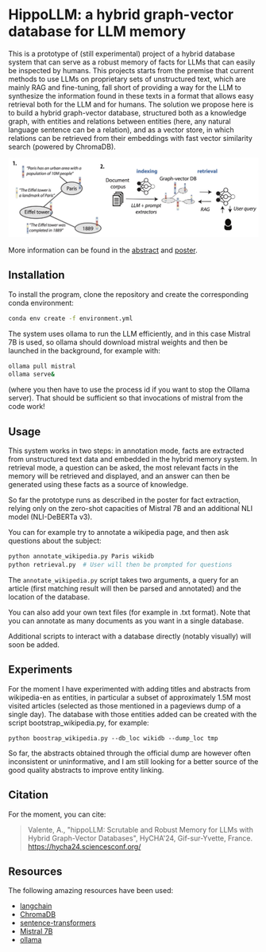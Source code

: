 # HippoLLM: a hybrid graph-vector database for LLM memory

This is a prototype of (still experimental) project of a hybrid database system that can serve as a robust memory of facts for LLMs that can easily be inspected by humans. This projects starts from the premise that current methods to use LLMs on proprietary sets of unstructured text, which are mainly RAG and fine-tuning, fall short of providing a way for the LLM to synthesize the information found in these texts in a format that allows easy retrieval both for the LLM and for humans. The solution we propose here is to build a hybrid graph-vector database, structured both as a knowledge graph, with entities and relations between entities (here, any natural language sentence can be a relation), and as a vector store, in which relations can be retrieved from their embeddings with fast vector similarity search (powered by ChromaDB).

![Figure 1](assets/hippofig.jpg?raw=True)

More information can be found in the [abstract](assets/abstract_hycha24_1.pdf) and [poster](assets/poster.pdf).

## Installation
To install the program, clone the repository and create the corresponding conda environment:

```sh
conda env create -f environment.yml
```

The system uses ollama to run the LLM efficiently, and in this case Mistral 7B is used, so ollama should download mistral weights and then be launched in the background, for example with:
```sh
ollama pull mistral
ollama serve&
```
(where you then have to use the process id if you want to stop the Ollama server). That should be sufficient so that invocations of mistral from the code work! 

## Usage
This system works in two steps: in annotation mode, facts are extracted from unstructured text data and embedded in the hybrid memory system. In retrieval mode, a question can be asked, the most relevant facts in the memory will be retrieved and displayed, and an answer can then be generated using these facts as a source of knowledge.

So far the prototype runs as described in the poster for fact extraction, relying only on the zero-shot capacities of Mistral 7B and an additional NLI model (NLI-DeBERTa v3).

You can for example try to annotate a wikipedia page, and then ask questions about the subject:
```sh
python annotate_wikipedia.py Paris wikidb
python retrieval.py  # User will then be prompted for questions
```

The `annotate_wikipedia.py` script takes two arguments, a query for an article (first matching result will then be parsed and annotated) and the location of the database.

You can also add your own text files (for example in .txt format). Note that you can annotate as many documents as you want in a single database.

Additional scripts to interact with a database directly (notably visually) will soon be added.

## Experiments
For the moment I have experimented with adding titles and abstracts from wikipedia-en as entities, in particular a subset of approximately 1.5M most visited articles (selected as those mentioned in a pageviews dump of a single day). The database with those entities added can be created with the script bootstrap_wikipedia.py, for example:
```
python boostrap_wikipedia.py --db_loc wikidb --dump_loc tmp
```

So far, the abstracts obtained through the official dump are however often inconsistent or uninformative, and I am still looking for a better source of the good quality abstracts to improve entity linking.

## Citation
For the moment, you can cite:

> Valente, A., "hippoLLM: Scrutable and Robust Memory for LLMs with Hybrid Graph-Vector Databases", HyCHA'24, Gif-sur-Yvette, France. https://hycha24.sciencesconf.org/ 

## Resources
The following amazing resources have been used:
- [langchain](https://github.com/langchain-ai/langchain)
- [ChromaDB](https://github.com/chroma-core/chroma)
- [sentence-transformers](https://github.com/UKPLab/sentence-transformers)
- [Mistral 7B](https://huggingface.co/mistralai/Mistral-7B-v0.1)
- [ollama](https://github.com/ollama/ollama)
